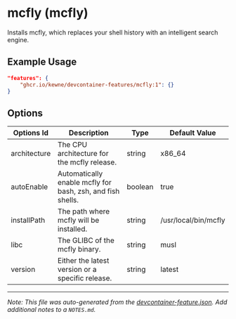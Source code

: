 
# mcfly (mcfly)

Installs mcfly, which replaces your shell history with an intelligent search engine.

## Example Usage

```json
"features": {
    "ghcr.io/kewne/devcontainer-features/mcfly:1": {}
}
```

## Options

| Options Id | Description | Type | Default Value |
|-----|-----|-----|-----|
| architecture | The CPU architecture for the mcfly release. | string | x86_64 |
| autoEnable | Automatically enable mcfly for bash, zsh, and fish shells. | boolean | true |
| installPath | The path where mcfly will be installed. | string | /usr/local/bin/mcfly |
| libc | The GLIBC of the mcfly binary. | string | musl |
| version | Either the latest version or a specific release. | string | latest |



---

_Note: This file was auto-generated from the [devcontainer-feature.json](https://github.com/kewne/devcontainer-features/blob/main/src/mcfly/devcontainer-feature.json).  Add additional notes to a `NOTES.md`._
